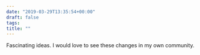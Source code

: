 ```yaml
---
date: "2019-03-29T13:35:54+00:00"
draft: false
tags: 
title: ""
---
```



Fascinating ideas. I would love to see these changes in my own community.
